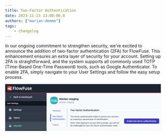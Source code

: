 ```yaml
---
title: Two-Factor Authentication
date: 2023-11-23 13:00:00.0
authors: ["marian-demme"]
tags:
    - changelog
---
```


In our ongoing commitment to strengthen security, we're excited to announce the addition of two-factor authentication (2FA) for FlowFuse. This enhancement ensures an extra layer of security for your account. Setting up 2FA is straightforward, and the system supports all commonly used TOTP (Time-Based One-Time Password) tools, such as Google Authenticator. To enable 2FA, simply navigate to your User Settings and follow the easy setup process.

![Config 2FA](./images/2fa.png)